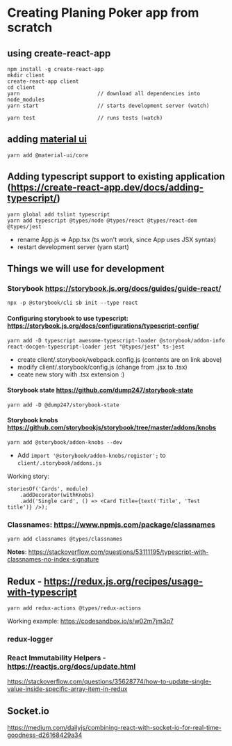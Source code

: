 # Creating Planing Poker app from scratch

## using create-react-app

    npm install -g create-react-app
    mkdir client
    create-react-app client
    cd client
    yarn                         // download all dependencies into node_modules
    yarn start                   // starts development server (watch)

    yarn test                    // runs tests (watch)

## adding [material ui](https://material-ui.co)

    yarn add @material-ui/core

## Adding typescript support to existing application (https://create-react-app.dev/docs/adding-typescript/)

    yarn global add tslint typescript
    yarn add typescript @types/node @types/react @types/react-dom @types/jest

- rename App.js => App.tsx (ts won't work, since App uses JSX syntax)
- restart development server  (yarn start)

## Things we will use for development

### Storybook https://storybook.js.org/docs/guides/guide-react/

    npx -p @storybook/cli sb init --type react

#### Configuring storybook to use typescript: https://storybook.js.org/docs/configurations/typescript-config/

    yarn add -D typescript awesome-typescript-loader @storybook/addon-info react-docgen-typescript-loader jest "@types/jest" ts-jest

- create client/.storybook/webpack.config.js   (contents are on link above)
- modify client/.storybook/config.js   (change from .jsx to .tsx)
- ceate new story with .tsx extension :)

#### Storybook state https://github.com/dump247/storybook-state

    yarn add -D @dump247/storybook-state


#### Storybook knobs https://github.com/storybookjs/storybook/tree/master/addons/knobs

    yarn add @storybook/addon-knobs --dev

- Add `import '@storybook/addon-knobs/register';` to `client/.storybook/addons.js`

Working story: 

    storiesOf('Cards', module)
        .addDecorator(withKnobs)
        .add('Single card', () => <Card Title={text('Title', 'Test title')} />);

### Classnames: https://www.npmjs.com/package/classnames

    yarn add classnames @types/classnames

**Notes**: https://stackoverflow.com/questions/53111195/typescript-with-classnames-no-index-signature

## Redux - https://redux.js.org/recipes/usage-with-typescript

    yarn add redux-actions @types/redux-actions

Working example: https://codesandbox.io/s/w02m7jm3q7

### redux-logger

### React Immutability Helpers - https://reactjs.org/docs/update.html

https://stackoverflow.com/questions/35628774/how-to-update-single-value-inside-specific-array-item-in-redux

## Socket.io

https://medium.com/dailyjs/combining-react-with-socket-io-for-real-time-goodness-d26168429a34
